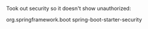 Took out security so it doesn't show unauthorized:

<dependency>
			<groupId>org.springframework.boot</groupId>
			<artifactId>spring-boot-starter-security</artifactId>
</dependency>